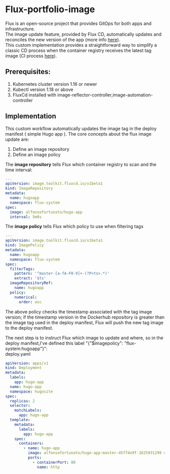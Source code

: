 # Flux-portfolio-image

Flux is an open-source project that provides GitOps for both apps and infrastructure.  
The image update feature, provided by Flux CD, automatically updates and reconciles the new version of the app (more info [here](https://fluxcd.io/docs/guides/image-update/)).  
This custom implementation provides a straightforward way to simplify a classic CD process when the container registry receives the latest tag image (CI process [here](https://github.com/MovieMaker93/hugo-arm-site)).

## Prerequisites:
1) Kubernetes cluster version 1.16 or newer
2) Kubectl version 1.18 or above
3) FluxCd installed with image-reflector-controller,image-automation-controller

## Implementation

This custom workflow automatically updates the image tag in the deploy manifest ( simple Hugo app ).
The core concepts about the flux image update are:
1) Define an image repository
2) Define an image policy

The **image repository** tells Flux which container registry to scan and the time interval:  
```yaml
---
apiVersion: image.toolkit.fluxcd.io/v1beta1
kind: ImageRepository
metadata:
  name: hugoapp
  namespace: flux-system
spec:
  image: alfonsofortunato/hugo-app
  interval: 5m0s
```
The **image policy** tells Flux which policy to use when filtering tags  
```yaml
---
apiVersion: image.toolkit.fluxcd.io/v1beta1
kind: ImagePolicy
metadata:
  name: hugoapp
  namespace: flux-system
spec:
  filterTags:
    pattern: '^master-[a-fA-F0-9]+-(?P<ts>.*)'
    extract: '$ts'  
  imageRepositoryRef:
    name: hugoapp
  policy:
    numerical:
      order: asc
```
The above policy checks the timestamp associated with the tag image version; if the timestamp version in the Dockerhub repository is greater than the image tag used in the deploy manifest, Flux will push the new tag image to the deploy manifest.

The next step is to instruct Flux which image to update and where, so in the deploy manifest,I've defined this label "{"$imagepolicy": "flux-system:hugoapp"}":  
deploy.yaml
```yaml
apiVersion: apps/v1
kind: Deployment
metadata:
  labels:
    app: hugo-app
  name: hugo-app
  namespace: hugosite
spec:
  replicas: 2
  selector:
    matchLabels:
      app: hugo-app
  template:
    metadata:
      labels:
        app: hugo-app
    spec:
      containers:
        - name: hugo-app
          image: alfonsofortunato/hugo-app:master-45ff4e9f-1625931299 # {"$imagepolicy": "flux-system:hugoapp"}
          ports:
            - containerPort: 80
              name: http
  ```
